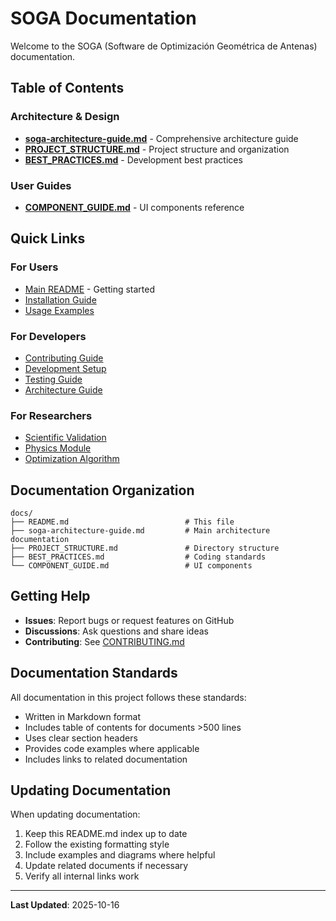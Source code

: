 # SOGA Documentation

Welcome to the SOGA (Software de Optimización Geométrica de Antenas) documentation.

## Table of Contents

### Architecture & Design

- **[soga-architecture-guide.md](soga-architecture-guide.md)** - Comprehensive architecture guide
- **[PROJECT_STRUCTURE.md](PROJECT_STRUCTURE.md)** - Project structure and organization
- **[BEST_PRACTICES.md](BEST_PRACTICES.md)** - Development best practices

### User Guides

- **[COMPONENT_GUIDE.md](COMPONENT_GUIDE.md)** - UI components reference

## Quick Links

### For Users

- [Main README](../README.md) - Getting started
- [Installation Guide](../README.md#instalación)
- [Usage Examples](../examples/)

### For Developers

- [Contributing Guide](../CONTRIBUTING.md)
- [Development Setup](../CONTRIBUTING.md#development-setup)
- [Testing Guide](../CONTRIBUTING.md#testing)
- [Architecture Guide](soga-architecture-guide.md)

### For Researchers

- [Scientific Validation](../README.md#validación-científica)
- [Physics Module](soga-architecture-guide.md#physics-module)
- [Optimization Algorithm](soga-architecture-guide.md#optimization)

## Documentation Organization

```
docs/
├── README.md                          # This file
├── soga-architecture-guide.md         # Main architecture documentation
├── PROJECT_STRUCTURE.md               # Directory structure
├── BEST_PRACTICES.md                  # Coding standards
└── COMPONENT_GUIDE.md                 # UI components
```

## Getting Help

- **Issues**: Report bugs or request features on GitHub
- **Discussions**: Ask questions and share ideas
- **Contributing**: See [CONTRIBUTING.md](../CONTRIBUTING.md)

## Documentation Standards

All documentation in this project follows these standards:

- Written in Markdown format
- Includes table of contents for documents >500 lines
- Uses clear section headers
- Provides code examples where applicable
- Includes links to related documentation

## Updating Documentation

When updating documentation:

1. Keep this README.md index up to date
2. Follow the existing formatting style
3. Include examples and diagrams where helpful
4. Update related documents if necessary
5. Verify all internal links work

---

**Last Updated**: 2025-10-16
